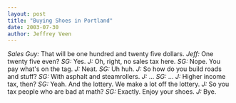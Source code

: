 ```yaml
---
layout: post
title: "Buying Shoes in Portland"
date: 2003-07-30
author: Jeffrey Veen
---
```

<em>Sales Guy:</em> That will be one hundred and twenty five dollars.
<em>Jeff:</em> One twenty five even?
<em>SG:</em> Yes.
<em>J:</em> Oh, right, no sales tax here.
<em>SG:</em> Nope. You pay what's on the tag.
<em>J:</em> Neat.
<em>SG:</em> Uh huh.
<em>J:</em> So how do you build roads and stuff?
<em>SG:</em> With asphalt and steamrollers.
<em>J:</em> ...
<em>SG:</em> ...
<em>J:</em> Higher income tax, then?
<em>SG:</em> Yeah. And the lottery. We make a lot off the lottery.
<em>J:</em> So you tax people who are bad at math?
<em>SG:</em> Exactly. Enjoy your shoes.
<em>J:</em> Bye.


